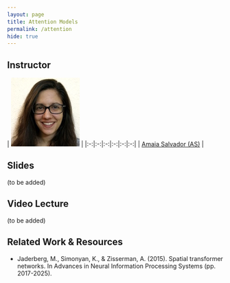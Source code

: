 ```yaml
---
layout: page
title: Attention Models
permalink: /attention
hide: true
---
```


## Instructor

| ![AmaiaSalvador][AmaiaSalvador-photo]  |
|:-:|:-:|:-:|:-:|:-:|:-:|
| [Amaia Salvador (AS)][AmaiaSalvador-web] |

[AmaiaSalvador-web]: https://imatge.upc.edu/web/people/amaia-salvador
[AmaiaSalvador-photo]: img/instructors/AmaiaSalvador.jpg "Amaia Salvador"


## Slides

(to be added)

## Video Lecture

(to be added)

## Related Work & Resources

* Jaderberg, M., Simonyan, K., & Zisserman, A. (2015). Spatial transformer networks. In Advances in Neural Information Processing Systems (pp. 2017-2025).
